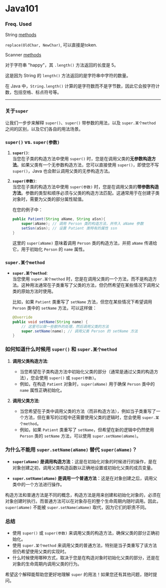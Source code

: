 <h1>Java101</h1>

<h3>Freq. Used</h3>
<p>String <a href="https://www.w3schools.com/java/java_ref_string.asp">methods</a></p>
<p><code>replace(OldChar, NewChar)</code>, 可以直接是token.</p>
<p>Scanner <a href="https://docs.oracle.com/javase/7/docs/api/java/util/Scanner.html">methods</a></p>

<p>对于字符串 "happy"，其 <code>.length()</code> 方法返回的长度是 5。</p>
<p>这是因为 String 的 <code>length()</code> 方法返回的是字符串中字符的数量。</p>
<p>在 Java 中，<code>String.length()</code> 计算的是字符数而不是字节数，因此它会按字符计数，包括空格、标点符号等。</p>

---

### 关于`super` <br>
让我们一步步来解释 `super()`、`super()` 带参数的用法，以及 `super.某个method` 之间的区别，以及它们各自的用法场景。

### `super()` vs. `super(参数)`

1. **`super()`**:  
   当您在子类的构造方法中使用 `super()` 时，您是在调用父类的**无参数构造方法**。如果父类有一个无参数构造方法，您可以直接使用 `super()`，即使您不写 `super()`，Java 也会默认调用父类的无参构造方法。

2. **`super(参数)`**:  
   当您在子类的构造方法中使用 `super(参数)` 时，您是在调用父类的**带参数构造方法**。参数的类型和顺序必须与父类的构造方法匹配。这通常用于在创建子类对象时，需要为父类的部分属性赋值。

   在您的例子中：
   ```java
   public Patient(String aName, String aSsn){
       super(aName); // 调用 Person 类的构造方法，并传入 aName 参数
       setSsn(aSsn); // 设置 Patient 类特有的属性 ssn
   }
   ```
   这里的 `super(aName)` 意味着调用 `Person` 类的构造方法，并把 `aName` 传递给它，用于初始化 `Person` 的 `name` 属性。

### `super.某个method`

- **`super.某个method`**:  
  当您使用 `super.某个method` 时，您是在调用父类的一个方法，而不是构造方法。这种用法通常在子类重写了父类的方法，但仍然希望在某些情况下调用父类的原始方法时使用。

  比如，如果 `Patient` 类重写了 `setName` 方法，但您在某些情况下希望调用 `Person` 类中的 `setName` 方法，可以这样做：

  ```java
  @Override
  public void setName(String name) {
      // 这里可以做一些额外的处理，然后调用父类的方法
      super.setName(name); // 调用父类 Person 的 setName 方法
  }
  ```

### 如何知道什么时候用 `super()` 和 `super.某个method`

1. **调用父类构造方法**:
    - 当您希望在子类构造方法中初始化父类的部分（通常是通过父类的构造方法），您会使用 `super()` 或 `super(参数)`。
    - 例如，在构造 `Patient` 对象时，`super(aName)` 用于确保 `Person` 类中的 `name` 属性正确初始化。

2. **调用父类方法**:
    - 当您希望在子类中调用父类的方法（而非构造方法），例如当子类重写了一个方法，但在重写的过程中还需要使用父类的逻辑时，您会使用 `super.某个method`。
    - 例如，如果 `Patient` 类重写了 `setName`，但希望在新的逻辑中仍然使用 `Person` 类的 `setName` 方法，可以使用 `super.setName(aName)`。

### 为什么不能用 `super.setName(aName)` 替代 `super(aName)`？

- **`super(aName)` 是调用构造方法**：这是在初始化对象的时候进行的操作，是在对象创建之初，调用父类构造函数以正确地设置或初始化父类的成员变量。

- **`super.setName(aName)` 是调用一个普通方法**：这是在对象创建之后，调用父类中的一个方法进行操作。

构造方法和普通方法是不同的概念，构造方法是用来创建和初始化对象的，必须在对象创建时执行。而普通方法可以在对象存在的整个生命周期内随时调用。因此，`super(aName)` 不能被 `super.setName(aName)` 取代，因为它们的职责不同。

### 总结

- 使用 `super()` 或 `super(参数)` 来调用父类的构造方法，确保父类的部分正确初始化。
- 使用 `super.某个method` 来调用父类的普通方法，特别是当子类重写了该方法但仍希望使用父类的实现时。
- 什么时候使用哪种方式，取决于您是在构造对象时初始化父类的部分，还是在对象的生命周期内调用父类的行为。

希望这个解释能帮助您更好地理解 `super` 的用法！如果您还有其他问题，随时提问。